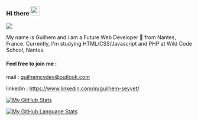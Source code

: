 ### Hi there <img src="https://media.giphy.com/media/hvRJCLFzcasrR4ia7z/giphy.gif" width="25px">

![](https://visitor-badge.glitch.me/badge?page_id=guilhemcv)

My name is Guilhem and i am a Future Web Developer 🚀 from Nantes, France. Currently, I'm studying HTML/CSS/Javascript and PHP at Wild Code School, Nantes.

<h4>Feel free to join me :</h4>

mail : guilhemcvdev@outlook.com

linkedin : https://www.linkedin.com/in/guilhem-seyvet/


[![My GitHub Stats](https://github-readme-stats.vercel.app/api/?username=guilhemcv&count_private=true&theme=tokyonight&showicons=true)]()

[![My GitHub Language Stats](https://github-readme-stats.vercel.app/api/top-langs/?username=guilhemcv&langs_count=5&theme=tokyonight)]()
